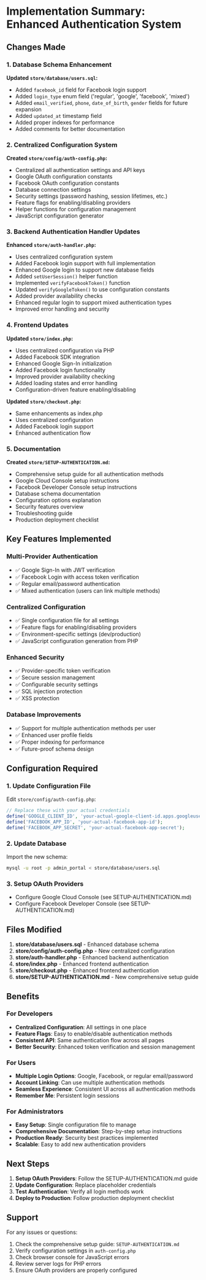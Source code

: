 # Implementation Summary: Enhanced Authentication System

## Changes Made

### 1. Database Schema Enhancement

**Updated `store/database/users.sql`:**
- Added `facebook_id` field for Facebook login support
- Added `login_type` enum field ('regular', 'google', 'facebook', 'mixed')
- Added `email_verified`, `phone`, `date_of_birth`, `gender` fields for future expansion
- Added `updated_at` timestamp field
- Added proper indexes for performance
- Added comments for better documentation

### 2. Centralized Configuration System

**Created `store/config/auth-config.php`:**
- Centralized all authentication settings and API keys
- Google OAuth configuration constants
- Facebook OAuth configuration constants
- Database connection settings
- Security settings (password hashing, session lifetimes, etc.)
- Feature flags for enabling/disabling providers
- Helper functions for configuration management
- JavaScript configuration generator

### 3. Backend Authentication Handler Updates

**Enhanced `store/auth-handler.php`:**
- Uses centralized configuration system
- Added Facebook login support with full implementation
- Enhanced Google login to support new database fields
- Added `setUserSession()` helper function
- Implemented `verifyFacebookToken()` function
- Updated `verifyGoogleToken()` to use configuration constants
- Added provider availability checks
- Enhanced regular login to support mixed authentication types
- Improved error handling and security

### 4. Frontend Updates

**Updated `store/index.php`:**
- Uses centralized configuration via PHP
- Added Facebook SDK integration
- Enhanced Google Sign-In initialization
- Added Facebook login functionality
- Improved provider availability checking
- Added loading states and error handling
- Configuration-driven feature enabling/disabling

**Updated `store/checkout.php`:**
- Same enhancements as index.php
- Uses centralized configuration
- Added Facebook login support
- Enhanced authentication flow

### 5. Documentation

**Created `store/SETUP-AUTHENTICATION.md`:**
- Comprehensive setup guide for all authentication methods
- Google Cloud Console setup instructions
- Facebook Developer Console setup instructions
- Database schema documentation
- Configuration options explanation
- Security features overview
- Troubleshooting guide
- Production deployment checklist

## Key Features Implemented

### Multi-Provider Authentication
- ✅ Google Sign-In with JWT verification
- ✅ Facebook Login with access token verification
- ✅ Regular email/password authentication
- ✅ Mixed authentication (users can link multiple methods)

### Centralized Configuration
- ✅ Single configuration file for all settings
- ✅ Feature flags for enabling/disabling providers
- ✅ Environment-specific settings (dev/production)
- ✅ JavaScript configuration generation from PHP

### Enhanced Security
- ✅ Provider-specific token verification
- ✅ Secure session management
- ✅ Configurable security settings
- ✅ SQL injection protection
- ✅ XSS protection

### Database Improvements
- ✅ Support for multiple authentication methods per user
- ✅ Enhanced user profile fields
- ✅ Proper indexing for performance
- ✅ Future-proof schema design

## Configuration Required

### 1. Update Configuration File
Edit `store/config/auth-config.php`:

```php
// Replace these with your actual credentials
define('GOOGLE_CLIENT_ID', 'your-actual-google-client-id.apps.googleusercontent.com');
define('FACEBOOK_APP_ID', 'your-actual-facebook-app-id');
define('FACEBOOK_APP_SECRET', 'your-actual-facebook-app-secret');
```

### 2. Update Database
Import the new schema:
```bash
mysql -u root -p admin_portal < store/database/users.sql
```

### 3. Setup OAuth Providers
- Configure Google Cloud Console (see SETUP-AUTHENTICATION.md)
- Configure Facebook Developer Console (see SETUP-AUTHENTICATION.md)

## Files Modified

1. **store/database/users.sql** - Enhanced database schema
2. **store/config/auth-config.php** - New centralized configuration
3. **store/auth-handler.php** - Enhanced backend authentication
4. **store/index.php** - Enhanced frontend authentication
5. **store/checkout.php** - Enhanced frontend authentication
6. **store/SETUP-AUTHENTICATION.md** - New comprehensive setup guide

## Benefits

### For Developers
- **Centralized Configuration**: All settings in one place
- **Feature Flags**: Easy to enable/disable authentication methods
- **Consistent API**: Same authentication flow across all pages
- **Better Security**: Enhanced token verification and session management

### For Users
- **Multiple Login Options**: Google, Facebook, or regular email/password
- **Account Linking**: Can use multiple authentication methods
- **Seamless Experience**: Consistent UI across all authentication methods
- **Remember Me**: Persistent login sessions

### For Administrators
- **Easy Setup**: Single configuration file to manage
- **Comprehensive Documentation**: Step-by-step setup instructions
- **Production Ready**: Security best practices implemented
- **Scalable**: Easy to add new authentication providers

## Next Steps

1. **Setup OAuth Providers**: Follow the SETUP-AUTHENTICATION.md guide
2. **Update Configuration**: Replace placeholder credentials
3. **Test Authentication**: Verify all login methods work
4. **Deploy to Production**: Follow production deployment checklist

## Support

For any issues or questions:
1. Check the comprehensive setup guide: `SETUP-AUTHENTICATION.md`
2. Verify configuration settings in `auth-config.php`
3. Check browser console for JavaScript errors
4. Review server logs for PHP errors
5. Ensure OAuth providers are properly configured 
